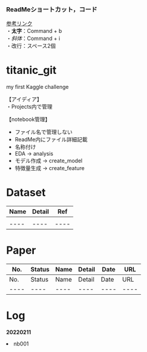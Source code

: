 ### ReadMeショートカット，コード  
[参考リンク](https://atmarksharp.v01.jp/posts/markdown-cheat-sheet.html)  
・**太字**：Command + b  
・_斜体_：Command + i  
・改行：スペース2個  

# titanic_git
my first Kaggle challenge

【アイディア】  
・Projects内で管理

【notebook管理】  
- ファイル名で管理しない  
- ReadMe内にファイル詳細記載  
- 名称付け
 - EDA → analysis
 - モデル作成 → create_model
 - 特徴量生成 → create_feature

# Dataset  
|  Name  |  Detail  |  Ref  |
|  ----  |  ----  |  ----  |
|    |    |    |
|  ----  |  ----  |  ----  |


# Paper  
|  No.  |  Status  |  Name  |  Detail  |  Date  |  URL  |
|  ----  |  ----  |  ----  |  ----  |  ----  |  ----  |
|  No.  |  Status  |  Name  |  Detail  |  Date  |  URL  |
|  ----  |  ----  |  ----  |  ----  |  ----  |  ----  |


# Log  
  **20220211**  
  <li>nb001  
    

